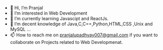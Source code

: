 - 👋 Hi, I’m Pranjal
- 👀 I’m interested in Web Development 
- 🌱 I’m currently learning Javascipt and ReactJs.
- 💞️ I’m decent knowledge of Java,C,C==,Python,HTML,CSS ,Unix and MySQL ...
- 📫 How to reach me on pranjalupadhyay007@gmail.com if you want to collaborate on Projects related to Web Developmenat.

<!---
Pranjal9661/Pranjal9661 is a ✨ special ✨ repository because its `README.md` (this file) appears on your GitHub profile.
You can click the Preview link to take a look at your changes.
--->
